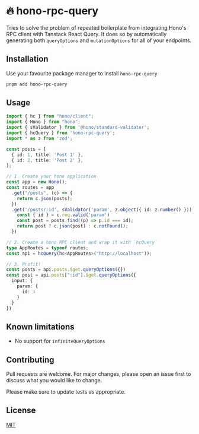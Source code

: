 # 🔥 hono-rpc-query

Tries to solve the problem of repeated boilerplate from integrating Hono's RPC client
with Tanstack React Query. It does so by automatically generating both
`queryOptions` and `mutationOptions` for all of your endpoints.

## Installation

Use your favourite package manager to install `hono-rpc-query`

```bash
pnpm add hono-rpc-query
```

## Usage

```typescript
import { hc } from "hono/client";
import { Hono } from "hono";
import { sValidator } from '@hono/standard-validator';
import { hcQuery } from 'hono-rpc-query';
import * as z from 'zod';

const posts = [
  { id: 1, title: 'Post 1' },
  { id: 2, title: 'Post 2' },
];

// 1. Create your hono application
const app = new Hono();
const routes = app
  .get("/posts", (c) => {
    return c.json(posts);
  })
  .get('/posts/:id', sValidator('param', z.object({ id: z.number() })), (c) => {
    const { id } = c.req.valid('param')
    const post = posts.find((p) => p.id === id);
    return post ? c.json(post) : c.notFound();
  })

// 2. Create a hono RPC client and wrap it with `hcQuery`
type AppRoutes = typeof routes;
const api = hcQuery(hc<AppRoutes>("http://localhost"));

// 3. Profit!
const posts = api.posts.$get.queryOptions({})
const post = api.posts[":id"].$get.queryOptions({
  input: {
    param: {
      id: 1
    }
  }
})
```

## Known limitations

- No support for `infiniteQueryOptions`

## Contributing

Pull requests are welcome. For major changes, please open an issue first
to discuss what you would like to change.

Please make sure to update tests as appropriate.

## License

[MIT](https://choosealicense.com/licenses/mit/)
